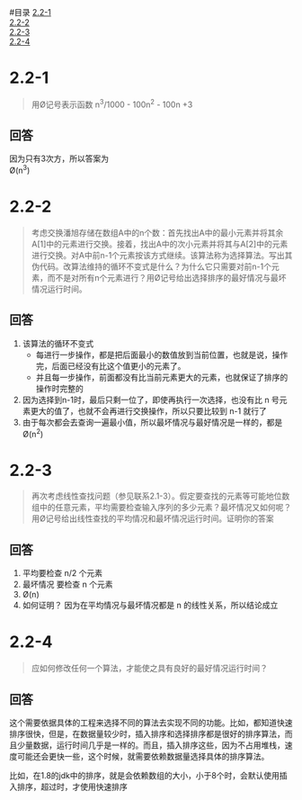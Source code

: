 #目录
[2.2-1](#2.2-1)  
[2.2-2](#2.2-2)  
[2.2-3](#2.2-3)  
[2.2-4](#2.2-4)  

# 2.2-1
> 用Ø记号表示函数 n<sup>3</sup>/1000 - 100n<sup>2</sup> - 100n +3

## 回答
因为只有3次方，所以答案为  
Ø(n<sup>3</sup>)


# 2.2-2

> 考虑交换潘旭存储在数组A中的n个数：首先找出A中的最小元素并将其余A[1]中的元素进行交换。接着，找出A中的次小元素并将其与A[2]中的元素进行交换。对A中前n-1个元素按该方式继续。该算法称为选择算法。写出其伪代码。改算法维持的循环不变式是什么？为什么它只需要对前n-1个元素，而不是对所有n个元素进行？用Ø记号给出选择排序的最好情况与最坏情况运行时间。

## 回答

1. 该算法的循环不变式
    * 每进行一步操作，都是把后面最小的数值放到当前位置，也就是说，操作完，后面已经没有比这个值更小的元素了。
    * 并且每一步操作，前面都没有比当前元素更大的元素，也就保证了排序的操作时完整的
2. 因为选择到n-1时，最后只剩一位了，即使再执行一次选择，也没有比 n 号元素更大的值了，也就不会再进行交换操作，所以只要比较到 n-1 就行了
3. 由于每次都会去查询一遍最小值，所以最坏情况与最好情况是一样的，都是 Ø(n<sup>2</sup>)


# 2.2-3
> 再次考虑线性查找问题（参见联系2.1-3）。假定要查找的元素等可能地位数组中的任意元素，平均需要检查输入序列的多少元素？最坏情况又如何呢？用Ø记号给出线性查找的平均情况和最坏情况运行时间。证明你的答案

## 回答
1. 平均要检查 n/2 个元素
2. 最坏情况 要检查 n 个元素
3. Ø(n)
4. 如何证明？
    因为在平均情况与最坏情况都是 n 的线性关系，所以结论成立
    
# 2.2-4

> 应如何修改任何一个算法，才能使之具有良好的最好情况运行时间？

## 回答
这个需要依据具体的工程来选择不同的算法去实现不同的功能。比如，都知道快速排序很快，但是，在数据量较少时，插入排序和选择排序都是很好的排序算法，而且少量数据，运行时间几乎是一样的。而且，插入排序这些，因为不占用堆栈，速度可能还会更快一些，这个时候，就需要依赖数据量选择具体的排序算法。

比如，在1.8的jdk中的排序，就是会依赖数组的大小，小于8个时，会默认使用插入排序，超过时，才使用快速排序

